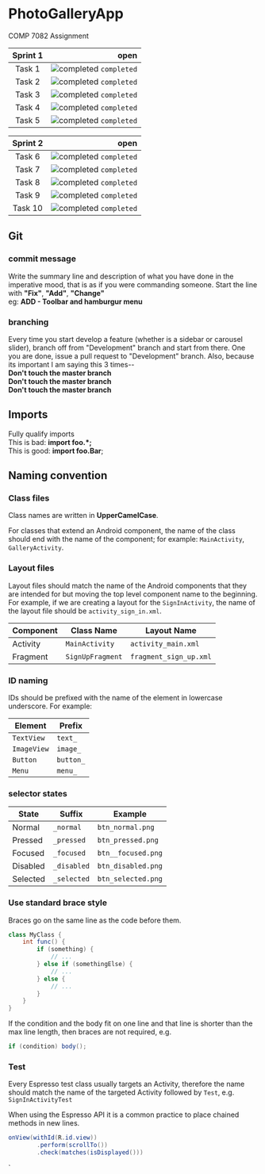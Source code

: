 # PhotoGalleryApp
COMP 7082 Assignment

| Sprint 1           |  open    |
|:-------------:| -----:|
| Task 1        | ![completed](https://placehold.it/15/01EB4C/000000?text=+) `completed` |
| Task 2        | ![completed](https://placehold.it/15/01EB4C/000000?text=+) `completed` |
| Task 3        | ![completed](https://placehold.it/15/01EB4C/000000?text=+) `completed` |
| Task 4        | ![completed](https://placehold.it/15/01EB4C/000000?text=+) `completed` |
| Task 5        | ![completed](https://placehold.it/15/01EB4C/000000?text=+) `completed` |


| Sprint 2           |  open    |
|:-------------:| -----:|
| Task 6        | ![completed](https://placehold.it/15/01EB4C/000000?text=+) `completed` |
| Task 7        | ![completed](https://placehold.it/15/01EB4C/000000?text=+) `completed` |
| Task 8        | ![completed](https://placehold.it/15/01EB4C/000000?text=+) `completed` |
| Task 9        | ![completed](https://placehold.it/15/01EB4C/000000?text=+) `completed` |
| Task 10       | ![completed](https://placehold.it/15/01EB4C/000000?text=+) `completed` |

## Git
### commit message
Write the summary line and description of what you have done in the imperative mood, that is as if you were commanding someone. Start the line with __"Fix"__, __"Add"__, __"Change"__ \
eg: __ADD - Toolbar and hamburgur menu__
### branching

Every time you start develop a feature (whether is a sidebar or carousel slider), branch off from "Development" branch and start from there. One you are done, issue a pull request to "Development" branch. Also, because its important I am saying this 3 times--\
__Don't touch the master branch__\
__Don't touch the master branch__\
__Don't touch the master branch__


## Imports
Fully qualify imports\
This is bad: __import foo.\*;__  
This is good: __import foo.Bar__;

## Naming convention

### Class files
Class names are written in __UpperCamelCase__.

For classes that extend an Android component, the name of the class should end with the name of the component;
for example: `MainActivity`, `GalleryActivity`.

### Layout files

Layout files should match the name of the Android components that they are intended for but moving the top level component name to the beginning. For example, if we are creating a layout for the `SignInActivity`, the name of the layout file should be `activity_sign_in.xml`.

| Component        | Class Name             | Layout Name                   |
| ---------------- | ---------------------- | ----------------------------- |
| Activity         | `MainActivity`  | `activity_main.xml`   |
| Fragment         | `SignUpFragment`       | `fragment_sign_up.xml`        |


### ID naming

IDs should be prefixed with the name of the element in lowercase underscore. For example:

| Element            | Prefix            |
| -----------------  | ----------------- |
| `TextView`           | `text_`             |
| `ImageView`          | `image_`            |
| `Button`             | `button_`           |
| `Menu`               | `menu_`             |

### selector states

| State	       | Suffix          | Example                     |
|--------------|-----------------|-----------------------------|
| Normal       | `_normal`       | `btn_normal.png`    |
| Pressed      | `_pressed`      | `btn_pressed.png`   |
| Focused      | `_focused`      | `btn__focused.png`   |
| Disabled     | `_disabled`     | `btn_disabled.png`  |
| Selected     | `_selected`     | `btn_selected.png`  |

### Use standard brace style
Braces go on the same line as the code before them.

```java
class MyClass {
    int func() {
        if (something) {
            // ...
        } else if (somethingElse) {
            // ...
        } else {
            // ...
        }
    }
}
```
If the condition and the body fit on one line and that line is shorter than the max line length, then braces are not required, e.g.

```java
if (condition) body();
```

### Test

Every Espresso test class usually targets an Activity, therefore the name should match the name of the targeted Activity followed by `Test`, e.g. `SignInActivityTest`

When using the Espresso API it is a common practice to place chained methods in new lines.

```java
onView(withId(R.id.view))
        .perform(scrollTo())
        .check(matches(isDisplayed()))
````
`
